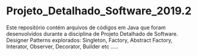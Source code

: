 # Projeto_Detalhado_Software_2019.2
Este repositório contém arquivos de códigos em Java que foram desenvolvidos durante a disciplina de Projeto Detalhado de Software. 
Designer Patterns explorados: Singleton, Factory, Abstract Factory, Interator, Observer, Decorator, Builder etc .....

